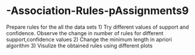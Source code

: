 # -Association-Rules-pAssignments9
Prepare rules for the all the data sets  1) Try different values of support and confidence. Observe the change in number of rules for different support,confidence values 2) Change the minimum length in apriori algorithm 3) Visulize the obtained rules using different plots 
